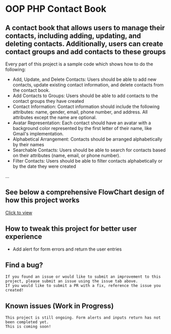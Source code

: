 #   OOP PHP Contact Book
##  A contact book that allows users to manage their contacts, including adding, updating, and deleting contacts.  Additionally, users can create contact groups and add contacts to these groups

Every part of this project is a sample code which shows how to do the following:

*   Add, Update, and Delete Contacts: Users should be able to add new contacts, update 
    existing contact information, and delete contacts from the contact book.
*   Add Contacts to Groups: Users should be able to add contacts to the contact groups they have created
*   Contact Information: Contact information should include the following attributes: name, gender, email, phone number, and address. 
    All attributes except the name are optional.
*   Avatar Representation: Each contact should have an avatar with a background color
    represented by the first letter of their name, like Gmail's implementation. 
*   Alphabetical Arrangement: Contacts should be arranged alphabetically by their names
*   Searchable Contacts: Users should be able to search for contacts based on their 
    attributes (name, email, or phone number).
*   Filter Contacts: Users should be able to filter contacts alphabetically or by the date they 
    were created

...

##  See below a comprehensive FlowChart design of how this project works

<a href="https://drive.google.com/file/d/1Yr18IRahfub7O09uvcdytXh4_kGwxF1I/view?usp=sharing" target="_blank">Click to view</a>

##  How to tweak this project for better user experience

* Add alert for form errors and return the user entries

## Find a bug?
    If you found an issue or would like to submit an improvement to this project, please submit an issue using the issue tab above.
    If you would like to submit a PR with a fix, reference the issue you created!

## Known issues (Work in Progress)

    This project is still ongoing. Form alerts and inputs return has not been completed yet.
    This is coming soon!

